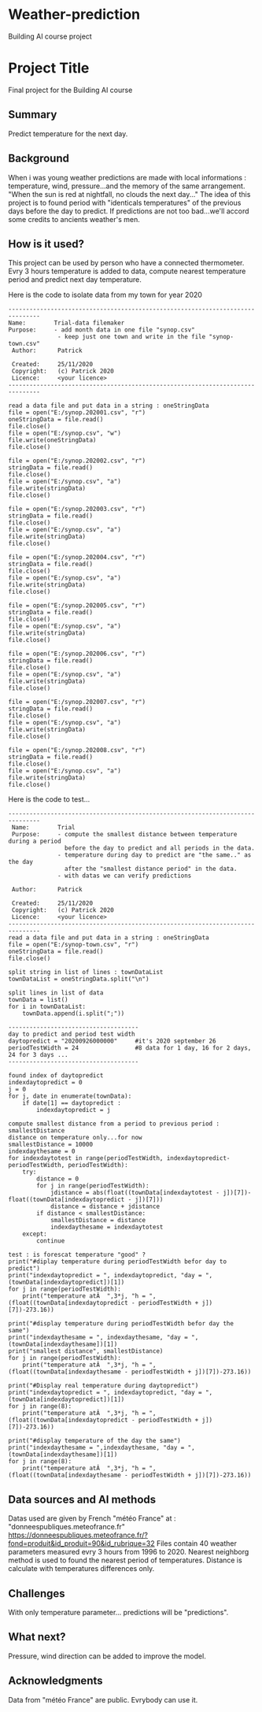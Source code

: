 # Weather-prediction
Building AI course project

# Project Title

Final project for the Building AI course

## Summary

Predict temperature for the next day.


## Background

When i was young weather predictions are made with local informations : temperature, wind, pressure...and the memory of the same arrangement.
"When the sun is red at nightfall, no clouds the next day..."
The idea of this project is to found period with "identicals temperatures" of the previous days before the day to predict.
If predictions are not too bad...we'll accord some credits to ancients weather's men.


## How is it used?
This project can be used by person who have a connected thermometer. 
Evry 3 hours temperature is added to data, compute nearest temperature period and predict next day temperature.

Here is the code to isolate data from my town for year 2020
```
-------------------------------------------------------------------------------
Name:        Trial-data filemaker
Purpose:     - add month data in one file "synop.csv"
              - keep just one town and write in the file "synop-town.csv"
 Author:      Patrick

 Created:     25/11/2020
 Copyright:   (c) Patrick 2020
 Licence:     <your licence>
-------------------------------------------------------------------------------

read a data file and put data in a string : oneStringData
file = open("E:/synop.202001.csv", "r")
oneStringData = file.read()
file.close()
file = open("E:/synop.csv", "w")
file.write(oneStringData)
file.close()

file = open("E:/synop.202002.csv", "r")
stringData = file.read()
file.close()
file = open("E:/synop.csv", "a")
file.write(stringData)
file.close()

file = open("E:/synop.202003.csv", "r")
stringData = file.read()
file.close()
file = open("E:/synop.csv", "a")
file.write(stringData)
file.close()

file = open("E:/synop.202004.csv", "r")
stringData = file.read()
file.close()
file = open("E:/synop.csv", "a")
file.write(stringData)
file.close()

file = open("E:/synop.202005.csv", "r")
stringData = file.read()
file.close()
file = open("E:/synop.csv", "a")
file.write(stringData)
file.close()

file = open("E:/synop.202006.csv", "r")
stringData = file.read()
file.close()
file = open("E:/synop.csv", "a")
file.write(stringData)
file.close()

file = open("E:/synop.202007.csv", "r")
stringData = file.read()
file.close()
file = open("E:/synop.csv", "a")
file.write(stringData)
file.close()

file = open("E:/synop.202008.csv", "r")
stringData = file.read()
file.close()
file = open("E:/synop.csv", "a")
file.write(stringData)
file.close()
```

Here is the code to test...
```
-------------------------------------------------------------------------------
 Name:        Trial
 Purpose:     - compute the smallest distance between temperature during a period
                before the day to predict and all periods in the data.
              - temperature during day to predict are "the same.." as the day
                after the "smallest distance period" in the data.
              - with datas we can verify predictions

 Author:      Patrick

 Created:     25/11/2020
 Copyright:   (c) Patrick 2020
 Licence:     <your licence>
-------------------------------------------------------------------------------
read a data file and put data in a string : oneStringData
file = open("E:/synop-town.csv", "r")
oneStringData = file.read()
file.close()

split string in list of lines : townDataList
townDataList = oneStringData.split("\n")

split lines in list of data
townData = list()
for i in townDataList:
    townData.append(i.split(";"))

-------------------------------------
day to predict and period test width
daytopredict = "20200926000000"     #it's 2020 september 26
periodTestWidth = 24                #8 data for 1 day, 16 for 2 days, 24 for 3 days ...
-------------------------------------

found index of daytopredict
indexdaytopredict = 0
j = 0
for j, date in enumerate(townData):
    if date[1] == daytopredict :
        indexdaytopredict = j

compute smallest distance from a period to previous period : smallestDistance
distance on temperature only...for now
smallestDistance = 10000
indexdaythesame = 0
for indexdaytotest in range(periodTestWidth, indexdaytopredict-periodTestWidth, periodTestWidth):
    try:
        distance = 0
        for j in range(periodTestWidth):
            jdistance = abs(float((townData[indexdaytotest - j])[7])-float((townData[indexdaytopredict - j])[7]))
            distance = distance + jdistance
        if distance < smallestDistance:
            smallestDistance = distance
            indexdaythesame = indexdaytotest
    except:
        continue

test : is forescat temperature "good" ?
print("#diplay temperature during periodTestWidth befor day to predict")
print("indexdaytopredict = ", indexdaytopredict, "day = ", (townData[indexdaytopredict])[1])
for j in range(periodTestWidth):
    print("temperature atÂ  ",3*j, "h = ", (float((townData[indexdaytopredict - periodTestWidth + j])[7])-273.16))

print("#display temperature during periodTestWidth befor day the same")
print("indexdaythesame = ", indexdaythesame, "day = ", (townData[indexdaythesame])[1])
print("smallest distance", smallestDistance)
for j in range(periodTestWidth):
    print("temperature atÂ  ",3*j, "h = ", (float((townData[indexdaythesame - periodTestWidth + j])[7])-273.16))

print("#Display real temperature during daytopredict")
print("indexdaytopredict = ", indexdaytopredict, "day = ", (townData[indexdaytopredict])[1])
for j in range(8):
    print("temperature atÂ  ",3*j, "h = ", (float((townData[indexdaytopredict - periodTestWidth + j])[7])-273.16))

print("#display temperature of the day the same")
print("indexdaythesame = ",indexdaythesame, "day = ", (townData[indexdaythesame])[1])
for j in range(8):
    print("temperature atÂ  ",3*j, "h = ", (float((townData[indexdaythesame - periodTestWidth + j])[7])-273.16))
```

## Data sources and AI methods

Datas used are given by French "météo France" at : "donneespubliques.meteofrance.fr"
https://donneespubliques.meteofrance.fr/?fond=produit&id_produit=90&id_rubrique=32
Files contain 40 weather parameters measured evry 3 hours from 1996 to 2020.
Nearest neighborg method is used to found the nearest period of temperatures.
Distance is calculate with temperatures differences only.

## Challenges

With only temperature parameter... predictions will be "predictions".

## What next?
Pressure, wind direction can be added to improve the model.



## Acknowledgments

Data from "météo France" are public. Evrybody can use it.
